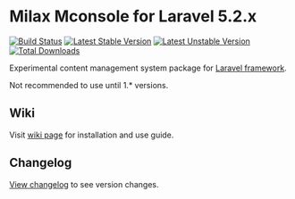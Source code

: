 # Milax Mconsole for Laravel 5.2.x

[![Build Status](https://travis-ci.org/milaxcom/mconsole.svg?branch=0.1)](https://travis-ci.org/milaxcom/mconsole) [![Latest Stable Version](https://poser.pugx.org/milax/mconsole/v/stable)](https://packagist.org/packages/milax/mconsole) [![Latest Unstable Version](https://poser.pugx.org/milax/mconsole/v/unstable)](https://packagist.org/packages/milax/mconsole) [![Total Downloads](https://poser.pugx.org/milax/mconsole/downloads)](https://packagist.org/packages/milax/mconsole)

Experimental content management system package for [Laravel framework](https://laravel.com).

Not recommended to use until 1.* versions.

## Wiki

Visit [wiki page](https://github.com/misterpaladin/mconsole/wiki) for installation and use guide.

## Changelog

[View changelog](https://github.com/misterpaladin/mconsole/blob/master/CHANGELOG.md) to see version changes.